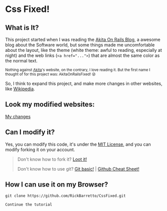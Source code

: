 # Css Fixed!

## What is It?

This project started when I was reading the [Akita On Rails Blog](https://www.akitaonrails.com/), a awesome blog about the Software world, but some things made me uncomfortable about the layout, like the theme (white theme: awful to reading, especially at night) and the web links (``<a href="...">``) that are almost the same color as the normal text. 

<sup>Nothing against [Akita](https://github.com/akitaonrails)'s website, on the contrary, I love reading it. But the first name I thought of for this project was: AkitaOnRailsFixed! :stuck_out_tongue_winking_eye:</sup>

So, I think to expand this project, and make more changes in other websites, like [Wikipedia](https://www.wikipedia.org/).

## Look my modified websites:
[My changes]()

## Can I modify it?

Yes, you can modify this code, it's under the [MIT License](), and you can modify forking it on your account.
> Don't know how to fork it? [Loot it!](https://docs.github.com/en/github/getting-started-with-github/quickstart/fork-a-repo)
> 
> Don't know how to use git? [Git basic!](https://git-scm.com/book/en/v2/Git-Basics-Getting-a-Git-Repository) | [Github Cheat Sheet!](https://training.github.com/downloads/github-git-cheat-sheet/)

## How I can use it on my Browser?

```git
git clone https://github.com/RickBarretto/CssFixed.git
```

```
Continue the tutorial
```